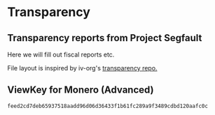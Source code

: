 # Transparency

## Transparency reports from Project Segfault

Here we will fill out fiscal reports etc.

File layout is inspired by iv-org's [transparency repo.](https://github.com/iv-org/transparency)

## ViewKey for Monero (Advanced)

`feed2cd7deb65937518aadd96d06d36433f1b61fc289a9f3489cdbd120aafc0c`
